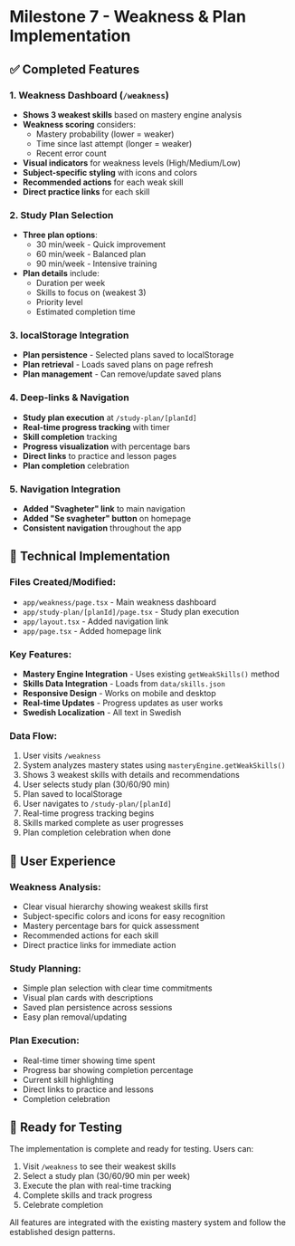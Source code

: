# Milestone 7 - Weakness & Plan Implementation

## ✅ Completed Features

### 1. Weakness Dashboard (`/weakness`)
- **Shows 3 weakest skills** based on mastery engine analysis
- **Weakness scoring** considers:
  - Mastery probability (lower = weaker)
  - Time since last attempt (longer = weaker)
  - Recent error count
- **Visual indicators** for weakness levels (High/Medium/Low)
- **Subject-specific styling** with icons and colors
- **Recommended actions** for each weak skill
- **Direct practice links** for each skill

### 2. Study Plan Selection
- **Three plan options**:
  - 30 min/week - Quick improvement
  - 60 min/week - Balanced plan  
  - 90 min/week - Intensive training
- **Plan details** include:
  - Duration per week
  - Skills to focus on (weakest 3)
  - Priority level
  - Estimated completion time

### 3. localStorage Integration
- **Plan persistence** - Selected plans saved to localStorage
- **Plan retrieval** - Loads saved plans on page refresh
- **Plan management** - Can remove/update saved plans

### 4. Deep-links & Navigation
- **Study plan execution** at `/study-plan/[planId]`
- **Real-time progress tracking** with timer
- **Skill completion** tracking
- **Progress visualization** with percentage bars
- **Direct links** to practice and lesson pages
- **Plan completion** celebration

### 5. Navigation Integration
- **Added "Svagheter" link** to main navigation
- **Added "Se svagheter" button** on homepage
- **Consistent navigation** throughout the app

## 🔧 Technical Implementation

### Files Created/Modified:
- `app/weakness/page.tsx` - Main weakness dashboard
- `app/study-plan/[planId]/page.tsx` - Study plan execution
- `app/layout.tsx` - Added navigation link
- `app/page.tsx` - Added homepage link

### Key Features:
- **Mastery Engine Integration** - Uses existing `getWeakSkills()` method
- **Skills Data Integration** - Loads from `data/skills.json`
- **Responsive Design** - Works on mobile and desktop
- **Real-time Updates** - Progress updates as user works
- **Swedish Localization** - All text in Swedish

### Data Flow:
1. User visits `/weakness`
2. System analyzes mastery states using `masteryEngine.getWeakSkills()`
3. Shows 3 weakest skills with details and recommendations
4. User selects study plan (30/60/90 min)
5. Plan saved to localStorage
6. User navigates to `/study-plan/[planId]`
7. Real-time progress tracking begins
8. Skills marked complete as user progresses
9. Plan completion celebration when done

## 🎯 User Experience

### Weakness Analysis:
- Clear visual hierarchy showing weakest skills first
- Subject-specific colors and icons for easy recognition
- Mastery percentage bars for quick assessment
- Recommended actions for each skill
- Direct practice links for immediate action

### Study Planning:
- Simple plan selection with clear time commitments
- Visual plan cards with descriptions
- Saved plan persistence across sessions
- Easy plan removal/updating

### Plan Execution:
- Real-time timer showing time spent
- Progress bar showing completion percentage
- Current skill highlighting
- Direct links to practice and lessons
- Completion celebration

## 🚀 Ready for Testing

The implementation is complete and ready for testing. Users can:
1. Visit `/weakness` to see their weakest skills
2. Select a study plan (30/60/90 min per week)
3. Execute the plan with real-time tracking
4. Complete skills and track progress
5. Celebrate completion

All features are integrated with the existing mastery system and follow the established design patterns.

